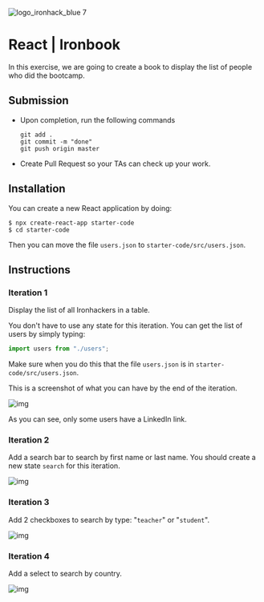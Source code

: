 ![logo_ironhack_blue 7](https://user-images.githubusercontent.com/23629340/40541063-a07a0a8a-601a-11e8-91b5-2f13e4e6b441.png)

# React | Ironbook

In this exercise, we are going to create a book to display the list of people who did the bootcamp.


## Submission

- Upon completion, run the following commands

  ```
  git add .
  git commit -m "done"
  git push origin master
  ```

- Create Pull Request so your TAs can check up your work.



## Installation

You can create a new React application by doing:

```
$ npx create-react-app starter-code
$ cd starter-code
```

Then you can move the file `users.json` to `starter-code/src/users.json`.

## Instructions


### Iteration 1

Display the list of all Ironhackers in a table. 

You don't have to use any state for this iteration. You can get the list of users by simply typing:
```js
import users from "./users";
```

Make sure when you do this that the file  `users.json` is in `starter-code/src/users.json`.

This is a screenshot of what you can have by the end of the iteration.

![img](https://i.imgur.com/4GAZGeQ.png)

As you can see, only some users have a LinkedIn link.

### Iteration 2

Add a search bar to search by first name or last name. You should create a new state `search` for this iteration.

![img](https://i.imgur.com/IEGLJds.png)

### Iteration 3

Add 2 checkboxes to search by type: "`teacher`" or "`student`". 

![img](https://i.imgur.com/uzbjgkp.png)


### Iteration 4

Add a select to search by country.

![img](https://i.imgur.com/FmBtj4C.png)